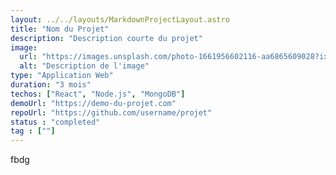 ```yaml
---
layout: ../../layouts/MarkdownProjectLayout.astro
title: "Nom du Projet"
description: "Description courte du projet"
image:
  url: "https://images.unsplash.com/photo-1661956602116-aa6865609028?ixlib=rb-4.0.3&ixid=M3wxMjA3fDB8MHxwaG90by1wYWdlfHx8fGVufDB8fHx8fA%3D%3D&auto=format&fit=crop&w=764&q=80"
  alt: "Description de l'image"
type: "Application Web"
duration: "3 mois"
techos: ["React", "Node.js", "MongoDB"]
demoUrl: "https://demo-du-projet.com"
repoUrl: "https://github.com/username/projet"
status : "completed"
tag : [""]
---
```

fbdg
